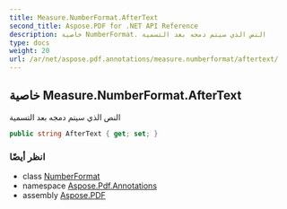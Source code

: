 ```yaml
---
title: Measure.NumberFormat.AfterText
second_title: Aspose.PDF for .NET API Reference
description: خاصية NumberFormat. النص الذي سيتم دمجه بعد التسمية
type: docs
weight: 20
url: /ar/net/aspose.pdf.annotations/measure.numberformat/aftertext/
---
```

## خاصية Measure.NumberFormat.AfterText

النص الذي سيتم دمجه بعد التسمية

```csharp
public string AfterText { get; set; }
```

### انظر أيضًا

* class [NumberFormat](../)
* namespace [Aspose.Pdf.Annotations](../../../aspose.pdf.annotations/)
* assembly [Aspose.PDF](../../../)